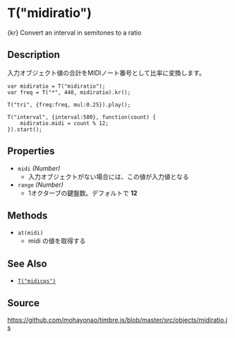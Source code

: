 T("midiratio")
==============
{kr} Convert an interval in semitones to a ratio

## Description ##
入力オブジェクト値の合計をMIDIノート番号として比率に変換します。

```timbre
var midiratio = T("midiratio");
var freq = T("*", 440, midiratio).kr();

T("tri", {freq:freq, mul:0.25}).play();

T("interval", {interval:500}, function(count) {
    midiratio.midi = count % 12;
}).start();
```

## Properties ##
- `midi` _(Number)_
  - 入力オブジェクトがない場合には、この値が入力値となる
- `range` _(Number)_
  - 1オクターブの鍵盤数。デフォルトで **12**

## Methods ##
- `at(midi)`
  - midi の値を取得する

## See Also ##
- [`T("midicps")`](./midicps.html)

## Source ##
https://github.com/mohayonao/timbre.js/blob/master/src/objects/midiratio.js
